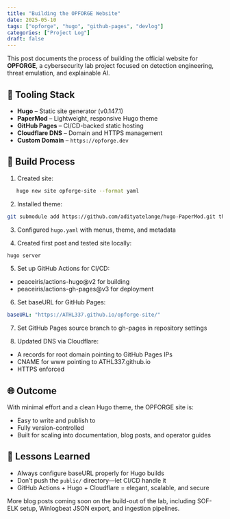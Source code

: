 ```yaml
---
title: "Building the OPFORGE Website"
date: 2025-05-10
tags: ["opforge", "hugo", "github-pages", "devlog"]
categories: ["Project Log"]
draft: false
---
```


This post documents the process of building the official website for **OPFORGE**, a cybersecurity lab project focused on detection engineering, threat emulation, and explainable AI.

## 🔧 Tooling Stack

- **Hugo** – Static site generator (v0.147.1)
- **PaperMod** – Lightweight, responsive Hugo theme
- **GitHub Pages** – CI/CD-backed static hosting
- **Cloudflare DNS** – Domain and HTTPS management
- **Custom Domain** – `https://opforge.dev`

## 🧱 Build Process

1. Created site:
```bash
   hugo new site opforge-site --format yaml
```

2. Installed theme:

```bash 
git submodule add https://github.com/adityatelange/hugo-PaperMod.git themes/PaperMod
```

3. Configured `hugo.yaml` with menus, theme, and metadata

4. Created first post and tested site locally:
```bash 
hugo server
```

5. Set up GitHub Actions for CI/CD:
- peaceiris/actions-hugo@v2 for building
- peaceiris/actions-gh-pages@v3 for deployment

6. Set baseURL for GitHub Pages:
```yaml 
baseURL: "https://ATHL337.github.io/opforge-site/"
```
7. Set GitHub Pages source branch to gh-pages in repository settings

8. Updated DNS via Cloudflare:
- A records for root domain pointing to GitHub Pages IPs
- CNAME for www pointing to ATHL337.github.io
- HTTPS enforced

## 🌐 Outcome
With minimal effort and a clean Hugo theme, the OPFORGE site is:
- Easy to write and publish to
- Fully version-controlled
- Built for scaling into documentation, blog posts, and operator guides

## 🧠 Lessons Learned
- Always configure baseURL properly for Hugo builds
- Don’t push the `public/` directory—let CI/CD handle it
- GitHub Actions + Hugo + Cloudflare = elegant, scalable, and secure

More blog posts coming soon on the build-out of the lab, including SOF-ELK setup, Winlogbeat JSON export, and ingestion pipelines.